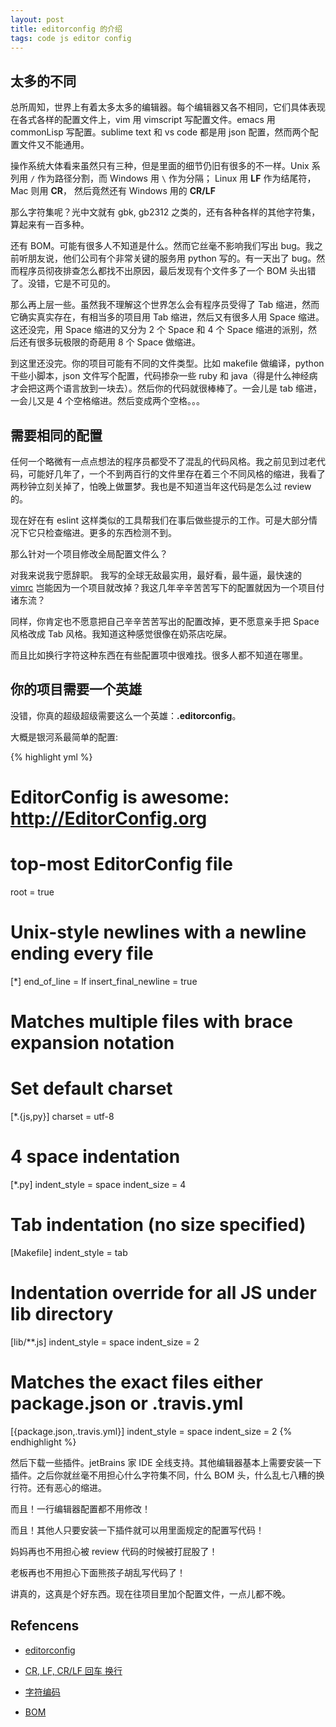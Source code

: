```yaml
---
layout: post
title: editorconfig 的介绍
tags: code js editor config
---
```


## 太多的不同

总所周知，世界上有着太多太多的编辑器。每个编辑器又各不相同，它们具体表现在各式各样的配置文件上，vim 用 vimscript 写配置文件。emacs 用 commonLisp 写配置。sublime text 和 vs code 都是用 json 配置，然而两个配置文件又不能通用。

操作系统大体看来虽然只有三种，但是里面的细节仍旧有很多的不一样。Unix 系列用 `/` 作为路径分割，而 Windows 用 `\` 作为分隔； Linux 用 **LF** 作为结尾符，Mac 则用 **CR**， 然后竟然还有 Windows 用的 **CR/LF**

那么字符集呢？光中文就有 gbk, gb2312 之类的，还有各种各样的其他字符集，算起来有一百多种。

还有 BOM。可能有很多人不知道是什么。然而它丝毫不影响我们写出 bug。我之前听朋友说，他们公司有个非常关键的服务用 python 写的。有一天出了 bug。然而程序员彻夜排查怎么都找不出原因，最后发现有个文件多了一个 BOM 头出错了。没错，它是不可见的。

那么再上层一些。虽然我不理解这个世界怎么会有程序员受得了 Tab 缩进，然而它确实真实存在，有相当多的项目用 Tab 缩进，然后又有很多人用 Space 缩进。这还没完，用 Space 缩进的又分为 2 个 Space 和 4 个 Space 缩进的派别，然后还有很多玩极限的奇葩用 8 个 Space 做缩进。

到这里还没完。你的项目可能有不同的文件类型。比如 makefile 做编译，python 干些小脚本，json 文件写个配置，代码掺杂一些 ruby 和 java（得是什么神经病才会把这两个语言放到一块去）。然后你的代码就很棒棒了。一会儿是 tab 缩进，一会儿又是 4 个空格缩进。然后变成两个空格。。。

## 需要相同的配置

任何一个略微有一点点想法的程序员都受不了混乱的代码风格。我之前见到过老代码，可能好几年了，一个不到两百行的文件里存在着三个不同风格的缩进，我看了两秒钟立刻关掉了，怕晚上做噩梦。我也是不知道当年这代码是怎么过 review 的。

现在好在有 eslint 这样类似的工具帮我们在事后做些提示的工作。可是大部分情况下它只检查缩进。更多的东西检测不到。

那么针对一个项目修改全局配置文件么？

对我来说我宁愿辞职。 我写的全球无敌最实用，最好看，最牛逼，最快速的 [vimrc](https://github.com/AnnatarHe/vim-config) 岂能因为一个项目就改掉？我这几年辛辛苦苦写下的配置就因为一个项目付诸东流？

同样，你肯定也不愿意把自己辛辛苦苦写出的配置改掉，更不愿意亲手把 Space 风格改成 Tab 风格。我知道这种感觉很像在奶茶店吃屎。

而且比如换行字符这种东西在有些配置项中很难找。很多人都不知道在哪里。

## 你的项目需要一个英雄

没错，你真的超级超级需要这么一个英雄：**.editorconfig**。

大概是银河系最简单的配置:

{% highlight yml %}
# EditorConfig is awesome: http://EditorConfig.org

# top-most EditorConfig file
root = true

# Unix-style newlines with a newline ending every file
[*]
end_of_line = lf
insert_final_newline = true

# Matches multiple files with brace expansion notation
# Set default charset
[*.{js,py}]
charset = utf-8

# 4 space indentation
[*.py]
indent_style = space
indent_size = 4

# Tab indentation (no size specified)
[Makefile]
indent_style = tab

# Indentation override for all JS under lib directory
[lib/**.js]
indent_style = space
indent_size = 2

# Matches the exact files either package.json or .travis.yml
[{package.json,.travis.yml}]
indent_style = space
indent_size = 2
{% endhighlight %}

然后下载一些插件。jetBrains 家 IDE 全线支持。其他编辑器基本上需要安装一下插件。之后你就丝毫不用担心什么字符集不同，什么 BOM 头，什么乱七八糟的换行符。还有恶心的缩进。

而且！一行编辑器配置都不用修改！

而且！其他人只要安装一下插件就可以用里面规定的配置写代码！

妈妈再也不用担心被 review 代码的时候被打屁股了！

老板再也不用担心下面熊孩子胡乱写代码了！

讲真的，这真是个好东西。现在往项目里加个配置文件，一点儿都不晚。

## Refencens

* [editorconfig](http://editorconfig.org/)

* [CR, LF, CR/LF 回车 换行](http://www.cslog.cn/Content/cr-lf-crlf-new-line-enter/)

* [字符编码](https://zh.wikipedia.org/wiki/%E5%AD%97%E7%AC%A6%E7%BC%96%E7%A0%81)

* [BOM](https://baike.baidu.com/item/BOM/2790401)
